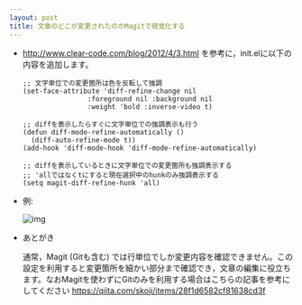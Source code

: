 ```yaml
---
layout: post
title: 文章のどこが変更されたのかMagitで視覚化する
---
```


-   <http://www.clear-code.com/blog/2012/4/3.html> を参考に，init.elに以下の内容を追加します。
    
        ;; 文字単位での変更箇所は色を反転して強調
        (set-face-attribute 'diff-refine-change nil
                        :foreground nil :background nil
                        :weight 'bold :inverse-video t)
        
        ;; diffを表示したらすぐに文字単位での強調表示も行う
        (defun diff-mode-refine-automatically ()
          (diff-auto-refine-mode t))
        (add-hook 'diff-mode-hook 'diff-mode-refine-automatically)
        
        ;; diffを表示しているときに文字単位での変更箇所も強調表示する
        ;; 'allではなくtにすると現在選択中のhunkのみ強調表示する
        (setq magit-diff-refine-hunk 'all)

-   例: 
    
    ![img](01.png)

-   あとがき
    
    通常，Magit (Gitも含む) では行単位でしか変更内容を確認できません。この設定を利用すると変更箇所を細かい部分まで確認でき，文章の編集に役立ちます。なおMagitを使わずにGitのみを利用する場合はこちらの記事を参考にしてください <https://qiita.com/skoji/items/28f1d6582cf81638cd3f>
